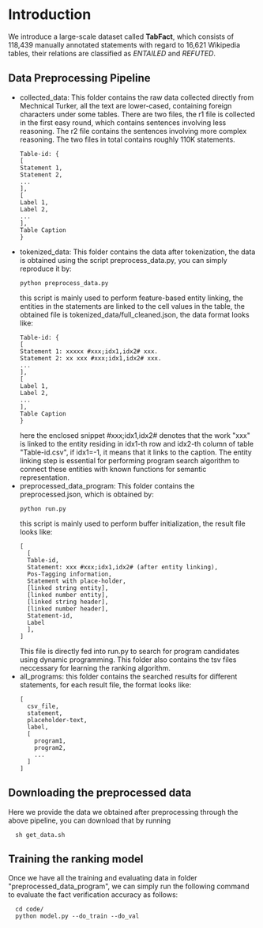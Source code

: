 # Introduction
We introduce a large-scale dataset called **TabFact**, which consists of 118,439 manually annotated statements with regard to 16,621 Wikipedia tables, their relations are classified as *ENTAILED* and *REFUTED*.


## Data Preprocessing Pipeline
- collected_data: This folder contains the raw data collected directly from Mechnical Turker, all the text are lower-cased, containing foreign characters under some tables. There are two files, the r1 file is collected in the first easy round, which contains sentences involving less reasoning. The r2 file contains the sentences involving more complex reasoning. The two files in total contains roughly 110K statements. 
  ```
  Table-id: {
  [
  Statement 1,
  Statement 2,
  ...
  ],
  [
  Label 1,
  Label 2,
  ...
  ],
  Table Caption
  }
  ```
- tokenized_data: This folder contains the data after tokenization, the data is obtained using the script preprocess_data.py, you can simply reproduce it by:
  ```
  python preprocess_data.py
  ```
  this script is mainly used to perform feature-based entity linking, the entities in the statements are linked to the cell values in the table, the obtained file is tokenized_data/full_cleaned.json, the data format looks like:
  ```
  Table-id: {
  [
  Statement 1: xxxxx #xxx;idx1,idx2# xxx.
  Statement 2: xx xxx #xxx;idx1,idx2# xxx. 
  ...
  ],
  [
  Label 1,
  Label 2,
  ...
  ],
  Table Caption
  }
  ```
  here the enclosed snippet #xxx;idx1,idx2# denotes that the work "xxx" is linked to the entity residing in idx1-th row and idx2-th column of table "Table-id.csv", if idx1=-1, it means that it links to the caption. The entity linking step is essential for performing program search algorithm to connect these entities with known functions for semantic representation.
- preprocessed_data_program: This folder contains the preprocessed.json, which is obtained by:
  ```
  python run.py
  ```
  this script is mainly used to perform buffer initialization, the result file looks like:
  ```
  [
    [
    Table-id,
    Statement: xxx #xxx;idx1,idx2# (after entity linking),
    Pos-Tagging information,
    Statement with place-holder,
    [linked string entity],
    [linked number entity],
    [linked string header],
    [linked number header],
    Statement-id,
    Label
    ],
  ]
  ```
  This file is directly fed into run.py to search for program candidates using dynamic programming. This folder also contains the tsv files neccessary for learning the ranking algorithm.
- all_programs: this folder contains the searched results for different statements, for each result file, the format looks like:
  ```
  [
    csv_file,
    statement,
    placeholder-text,
    label,
    [
      program1,
      program2,
      ...
    ]
  ]
  ```
## Downloading the preprocessed data
Here we provide the data we obtained after preprocessing through the above pipeline, you can download that by running

```
  sh get_data.sh
```

## Training the ranking model
Once we have all the training and evaluating data in folder "preprocessed_data_program", we can simply run the following command to evaluate the fact verification accuracy as follows:

```
  cd code/
  python model.py --do_train --do_val
```
